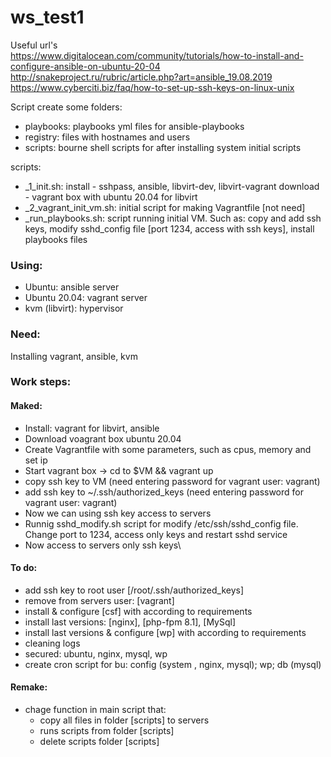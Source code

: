 # ws_test1

Useful url's \
https://www.digitalocean.com/community/tutorials/how-to-install-and-configure-ansible-on-ubuntu-20-04 \
http://snakeproject.ru/rubric/article.php?art=ansible_19.08.2019 \
https://www.cyberciti.biz/faq/how-to-set-up-ssh-keys-on-linux-unix 

Script create some
 folders: 
  * playbooks: playbooks yml files for ansible-playbooks
  * registry:  files with hostnames and users
  * scripts:   bourne shell scripts for after installing system initial scripts
 
 scripts:
  * _1_init.sh: install - sshpass, ansible, libvirt-dev, libvirt-vagrant
                    download - vagrant box with ubuntu 20.04 for libvirt
  * _2_vagrant_init_vm.sh: initial script for making Vagrantfile [not need]
  * _run_playbooks.sh: script running initial VM. Such as: copy and add ssh keys, modify sshd_config file [port 1234, access with ssh keys], install playbooks files
          
### Using:
  * Ubuntu: ansible server
  * Ubuntu 20.04: vagrant server
  * kvm (libvirt): hypervisor
### Need:
  Installing vagrant, ansible, kvm
  
### Work steps:
 #### Maked:
  - Install: vagrant for libvirt, ansible
  - Download voagrant box ubuntu 20.04
  - Create Vagrantfile with some parameters, such as cpus, memory and set ip
  - Start vagrant box -> cd to $VM && vagrant up
  - copy ssh key to VM (need entering password for vagrant user: vagrant)
  - add ssh key to ~/.ssh/authorized_keys (need entering password for vagrant user: vagrant)
  - Now we can using ssh key access to servers
  - Runnig sshd_modify.sh script for modify /etc/ssh/sshd_config file. Change port to 1234, access only keys and restart sshd service
  - Now access to servers only ssh keys\
#### To do:
  - add ssh key to root user [/root/.ssh/authorized_keys]
  - remove from servers user: [vagrant]
  - install & configure [csf] with according to requirements
  - install last versions: [nginx], [php-fpm 8.1], [MySql]
  - install last versions & configure [wp] with according to requirements
  - cleaning logs
  - secured: ubuntu, nginx, mysql, wp
  - create cron script for bu: config (system , nginx, mysql); wp; db (mysql)

#### Remake:
  - chage function in main script that:
      - copy all files in folder [scripts] to servers
      - runs scripts from folder [scripts] 
      - delete scripts folder [scripts] 
 
